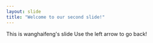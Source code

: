 ```yaml
---
layout: slide
title: "Welcome to our second slide!"
---
```

This is wanghaifeng's slide
Use the left arrow to go back!

